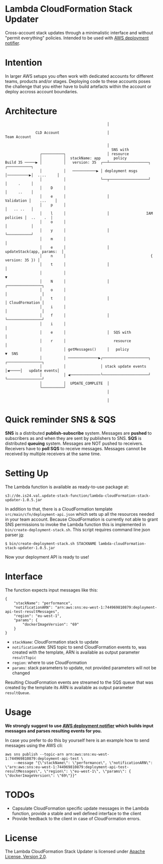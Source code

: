 # Lambda CloudFormation Stack Updater
Cross-account stack updates through a minimalistic interface and without "permit everything" policies.
Intended to be used with [AWS deployment notifier](https://github.com/ImmobilienScout24/aws-deployment-notifier).

Intention
=========
In larger AWS setups you often work with dedicated accounts for different teams, products and/or stages.
Deploying code to these accounts poses the challenge that you either have to build artefacts within the account
or deploy accross account boundaries.

Architecture
============
                                                   │

                  CLD Account                      │                      Team Account

                                                   │
                                                     SNS with
                    ┌──────────┐                   │ resource
                    │          │  stackName: app      policy
    Build 35 ─────▶ │          │   version: 35  ┌──┴──────────────────┐           ┌───────────┐
                    │          │   ───────────▶ │ deployment msgs     │──────────▶│  ....     │
                    │          │                └──┬──────────────────┘           │     .     │
                    │    D     │                                                  │     ..    │
                    │    e     │                   │                   Validation │    ...    │
                    │    p     │                                                  │   .. ..   │
                    │    l     │                   │                 IAM policies │  ..    .  │
                    │    o     │                                                  │           │
                    │    y     │                   │                              └───────────┘
                    │    m     │                                                        │
                    │    e     │                   │          updateStack(app, params:  │
                    │    n     │                                       { version: 35 }) │
                    │    t     │                   │                                    │
                    │          │                                                        ▼
                    │    N     │                   │                         ┌────────────────┐
                    │    o     │                                             │                │
                    │    t     │                   │                         │ CloudFormation │
                    │    i     │                                             │                │
                    │    f     │                   │                         └────────────────┘
                    │    i     │                                                        │
                    │    e     │                   │  SQS with                          │
                    │    r     │                      resource                          │
                    │          │ getMessages()     │   policy                           ▼  SNS
                    │          │ ──────────────▶┌─────────────────────┐      ┌────────────────┐
                    │          │                │ stack update events │◀─────│   update events│
                    │          │ ◀──────────────└─────────────────────┘      └────────────────┘
                    │          │  UPDATE_COMPLETE  │
                    └──────────┘
                                                   │

                                                   │
Quick reminder SNS & SQS
========================
**SNS** is a distributed **publish-subscribe** system. Messages are **pushed** to subscribers as and when they are sent by publishers to SNS. **SQS** is distributed **queuing** system. Messages are NOT pushed to receivers. Receivers have to **poll SQS** to receive messages. Messages cannot be received by multiple receivers at the same time.

Setting Up
==========
The Lambda function is available as ready-to-use package at:
    
    s3://de.is24.val.update-stack-function/lambda-cloudFormation-stack-updater-1.0.5.jar

In addition to that, there is a CloudFormation template `src/main/cfn/deployment-api.json` which sets up all the
resources needed in your team account. Because CloudFormation is currently not able to grant SNS permissions to invoke
the Lambda function this is implemented in `bin/create-deployment-stack.sh`. This script requires command line json parser [jq](https://stedolan.github.io/jq/download/):
 
    $ bin/create-deployment-stack.sh STACKNAME lambda-cloudFormation-stack-updater-1.0.5.jar

Now your deployment API is ready to use!

Interface
=========
The function expects input messages like this:

    {
        "stackName": "performance",
        "notificationARN": "arn:aws:sns:eu-west-1:744969810879:deployment-api-test-resultMessages",
        "region": "eu-west-1",
        "params": {
            "dockerImageVersion": "69"
        }
    }

* `stackName`: CloudFormation stack to update
* `notificationARN`: SNS topic to send CloudFormation events to, was created with the template, ARN is available as
  output parameter `resultTopic`
* `region`: where to use CloudFormation
* `params`: stack parameters to update, not provided parameters will not be changed

Resulting CloudFormation events are streamed to the SQS queue that was created by the template its ARN is available as
output parameter `resultQueue`.

Usage
=====
**We strongly suggest to use [AWS deployment notifier](https://github.com/ImmobilienScout24/aws-deployment-notifier)
which builds input messages and parses resulting events for you.**

In case you prefer to do this by yourself here is an example how to send messages using the AWS cli:

    aws sns publish --topic-arn arn:aws:sns:eu-west-1:744969810879:deployment-api-test \
        --message "{\"stackName\": \"performance\", \"notificationARN\": \"arn:aws:sns:eu-west-1:744969810879:deployment-api-test-resultMessages\", \"region\": \"eu-west-1\", \"params\": { \"dockerImageVersion\": \"69\"}}"

TODOs
=====
* Capsulate CloudFormation specific update messages in the Lambda function, provide a stable and well defined
  interface to the client
* Provide feedback to the client in case of CloudFormation errors.

License
=======
The Lambda CloudFormation Stack Updater is licensed under [Apache License, Version 2.0](https://github.com/ImmobilienScout24/lambda-cloudformation-stack-updater/blob/master/LICENSE).
